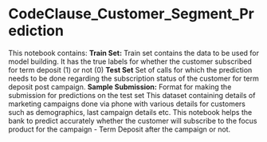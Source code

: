 # CodeClause_Customer_Segment_Prediction
This notebook contains:
**Train Set:**
Train set contains the data to be used for model building. It has the true labels for whether the customer subscribed for term deposit (1) or not (0)
**Test Set**
Set of calls for which the prediction needs to be done regarding the subscription status of the customer for term deposit post campaign.
**Sample Submission:**
Format for making the submission for predictions on the test set
This dataset containing details of marketing campaigns done via phone with various details for customers such as demographics, last campaign details etc. 
This notebook helps the bank to predict accurately whether the customer will subscribe to the focus product for the campaign - Term Deposit after the campaign or not.
